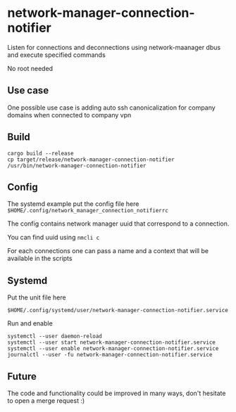 # network-manager-connection-notifier

Listen for connections and deconnections using network-maanager dbus and execute specified commands

No root needed

## Use case

One possible use case is adding auto ssh canonicalization for company domains when connected to company vpn

## Build

```
cargo build --release
cp target/release/network-manager-connection-notifier /usr/bin/network-manager-connection-notifier
```


## Config

The systemd example put the config file here `$HOME/.config/network_manager_connection_notifierrc`

The config contains network manager uuid that correspond to a connection.

You can find uuid using `nmcli c`

For each connections one can pass a name and a context that will be available in the scripts

## Systemd

Put the unit file here
```
$HOME/.config/systemd/user/network-manager-connection-notifier.service
```

Run and enable
```
systemctl --user daemon-reload
systemctl --user start network-manager-connection-notifier.service
systemctl --user enable network-manager-connection-notifier.service
journalctl --user -fu network-manager-connection-notifier.service
```

## Future

The code and functionality could be improved in many ways, don't hesitate to open a merge request :)

